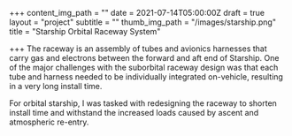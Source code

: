 +++
content_img_path = ""
date = 2021-07-14T05:00:00Z
draft = true
layout = "project"
subtitle = ""
thumb_img_path = "/images/starship.png"
title = "Starship Orbital Raceway System"

+++
The raceway is an assembly of tubes and avionics harnesses that carry gas and electrons between the forward and aft end of Starship. One of the major challenges with the suborbital raceway design was that each tube and harness needed to be individually integrated on-vehicle, resulting in a very long install time. 

For orbital starship, I was tasked with redesigning the raceway to shorten install time and withstand the increased loads caused by ascent and atmospheric re-entry.